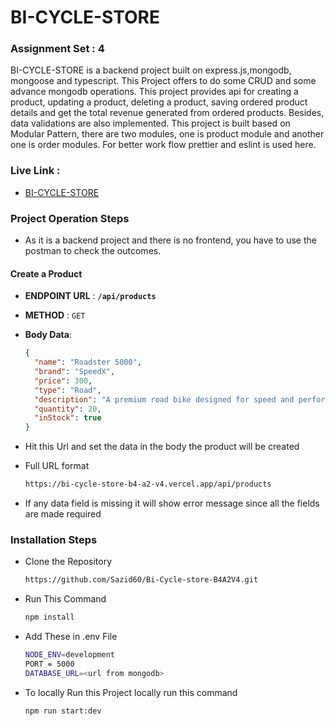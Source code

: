 # BI-CYCLE-STORE

### Assignment Set : 4

BI-CYCLE-STORE is a backend project built on express.js,mongodb, mongoose and typescript. This Project offers to do some CRUD and some advance mongodb operations. This project provides api for creating a product, updating a product, deleting a product, saving ordered product details and get the total revenue generated from ordered products. Besides, data validations are also implemented. This project is built based on Modular Pattern, there are two modules, one is product module and another one is order modules. For better work flow prettier and eslint is used here.

### Live Link :

- [BI-CYCLE-STORE](https://bi-cycle-store-b4-a2-v4.vercel.app/)

### Project Operation Steps

- As it is a backend project and there is no frontend, you have to use the postman to check the outcomes.

#### Create a Product

- **ENDPOINT URL** : **`/api/products`**
- **METHOD** : `GET`
- **Body Data**:
  ```json
  {
    "name": "Roadster 5000",
    "brand": "SpeedX",
    "price": 300,
    "type": "Road",
    "description": "A premium road bike designed for speed and performance.",
    "quantity": 20,
    "inStock": true
  }
  ```
- Hit this Url and set the data in the body the product will be created
- Full URL format

  ```bash
  https://bi-cycle-store-b4-a2-v4.vercel.app/api/products
  ```

- If any data field is missing it will show error message since all the fields are made required

### Installation Steps

- Clone the Repository

  ```bash
  https://github.com/Sazid60/Bi-Cycle-store-B4A2V4.git

  ```

- Run This Command
  ```bash
  npm install
  ```
- Add These in .env File

  ```bash
  NODE_ENV=development
  PORT = 5000
  DATABASE_URL=<url from mongodb>

  ```

- To locally Run this Project locally run this command
  ```bash
  npm run start:dev
  ```
